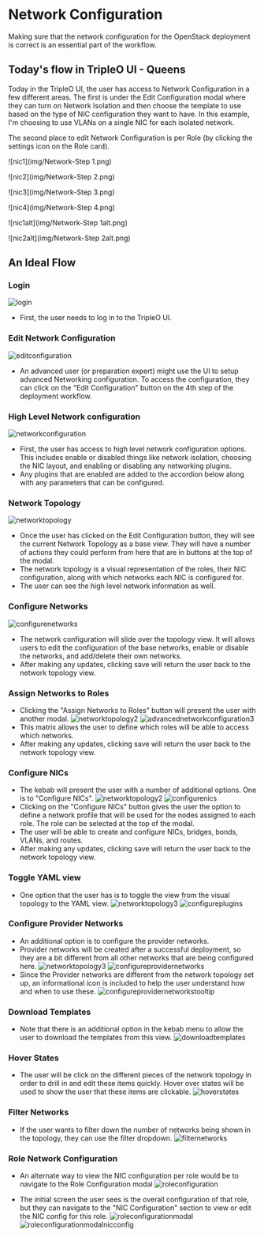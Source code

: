 # Network Configuration
Making sure that the network configuration for the OpenStack deployment is correct is an essential part of the workflow.

## Today's flow in TripleO UI - Queens
Today in the TripleO UI, the user has access to Network Configuration in a few different areas. The first is under the Edit Configuration modal where they can turn on Network Isolation and then choose the template to use based on the type of NIC configuration they want to have. In this example, I'm choosing to use VLANs on a single NIC for each isolated network.

The second place to edit Network Configuration is per Role (by clicking the settings icon on the Role card).

![nic1](img/Network-Step 1.png)

![nic2](img/Network-Step 2.png)

![nic3](img/Network-Step 3.png)

![nic4](img/Network-Step 4.png)

![nic1alt](img/Network-Step 1alt.png)

![nic2alt](img/Network-Step 2alt.png)

## An Ideal Flow

### Login
![login](img/Network-Login.png)
- First, the user needs to log in to the TripleO UI.

### Edit Network Configuration
![editconfiguration](img/Network-Network-Deployment_Plan.png)
- An advanced user (or preparation expert) might use the UI to setup advanced Networking configuration. To access the configuration, they can click on the "Edit Configuration" button on the 4th step of the deployment workflow.

### High Level Network configuration
![networkconfiguration](img/Networking-Network-Edit_Configuration_Modal_Overall.png)
- First, the user has access to high level network configuration options. This includes enable or disabled things like network isolation, choosing the NIC layout, and enabling or disabling any networking plugins.
- Any plugins that are enabled are added to the accordion below along with any parameters that can be configured.

### Network Topology
![networktopology](img/Networking-Network-Edit_Configuration_Modal.png)
- Once the user has clicked on the Edit Configuration button, they will see the current Network Topology as a base view. They will have a number of actions they could perform from here that are in buttons at the top of the modal.
- The network topology is a visual representation of the roles, their NIC configuration, along with which networks each NIC is configured for.
- The user can see the high level network information as well.

### Configure Networks
![configurenetworks](img/Networking-Network-Configure_Networks.png)
- The network configuration will slide over the topology view. It will allows users to edit the configuration of the base networks, enable or disable the networks, and add/delete their own networks.
- After making any updates, clicking save will return the user back to the network topology view.

### Assign Networks to Roles
- Clicking the "Assign Networks to Roles" button will present the user with another modal.
![networktopology2](img/Networking-Network-Edit_Configuration_Modal2.png)
![advancednetworkconfiguration3](img/Networking-Network-Assign_Networks_to_Roles.png)
- This matrix allows the user to define which roles will be able to access which networks.
- After making any updates, clicking save will return the user back to the network topology view.

### Configure NICs
- The kebab will present the user with a number of additional options. One is to "Configure NICs".
![networktopology2](img/Network-Network-Edit_Configuration_Modal.png)
![configurenics](img/Network-Network-Configure_NICs.png)
- Clicking on the "Configure NICs" button gives the user the option to define a network profile that will be used for the nodes assigned to each role. The role can be selected at the top of the modal.
- The user will be able to create and configure NICs, bridges, bonds, VLANs, and routes.
- After making any updates, clicking save will return the user back to the network topology view.

### Toggle YAML view
- One option that the user has is to toggle the view from the visual topology to the YAML view.
![networktopology3](img/Networking-Toggle_YAML_View.png)
![configureplugins](img/Networking-YAML_View.png)

### Configure Provider Networks
- An additional option is to configure the provider networks.
- Provider networks will be created after a successful deployment, so they are a bit different from all other networks that are being configured here.
![networktopology3](img/Networking-Network-Edit_Configuration_Modal4.png)
![configureprovidernetworks](img/Networking-Configure_Provider_Networks.png)
- Since the Provider networks are different from the network topology set up, an informational icon is included to help the user understand how and when to use these.
![configureprovidernetworkstooltip](img/Networking-Configure_Provider_Networks_Tooltip.png)

### Download Templates
- Note that there is an additional option in the kebab menu to allow the user to download the templates from this view.
![downloadtemplates](img/Networking-Network-Download_Templates.png)

### Hover States
- The user will be click on the different pieces of the network topology in order to drill in and edit these items quickly. Hover over states will be used to show the user that these items are clickable.
![hoverstates](img/Networking-Network-Hover_States.png)

### Filter Networks
- If the user wants to filter down the number of networks being shown in the topology, they can use the filter dropdown.
![filternetworks](img/Networking-Network-Filter_Networks.png)

### Role Network Configuration
- An alternate way to view the NIC configuration per role would be to navigate to the Role Configuration modal
![roleconfiguration](img/Network-Network-Deployment_Plan-Roles-Configuration.png)

- The initial screen the user sees is the overall configuration of that role, but they can navigate to the "NIC Configuration" section to view or edit the NIC config for this role.
![roleconfigurationmodal](img/Network-Network-Role-Configuration-Modal.png)
![roleconfigurationmodalnicconfig](img/Network-Network-Role-Configuration-Modal-Configure_NICs.png)
